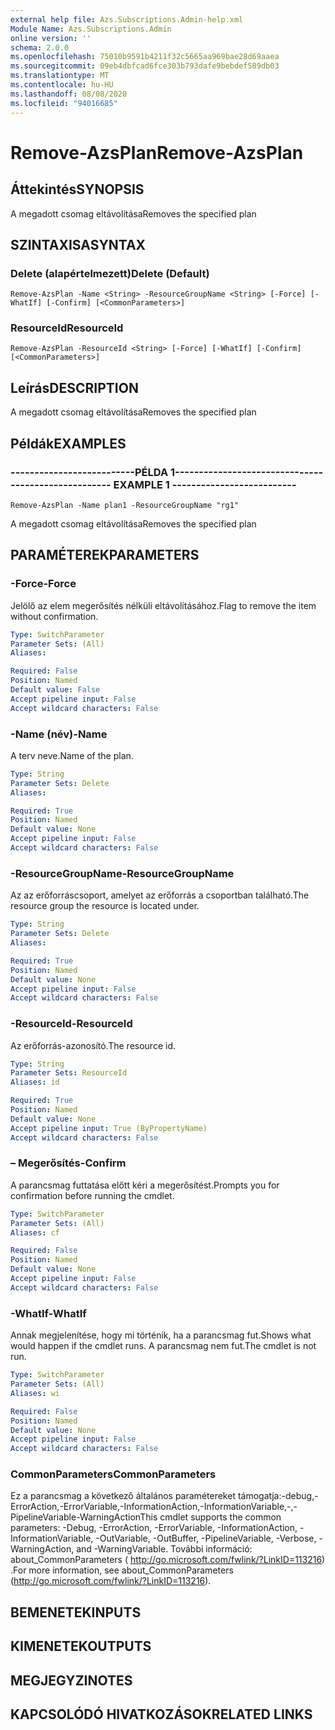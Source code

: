 ```yaml
---
external help file: Azs.Subscriptions.Admin-help.xml
Module Name: Azs.Subscriptions.Admin
online version: ''
schema: 2.0.0
ms.openlocfilehash: 75010b9591b4211f32c5665aa969bae28d69aaea
ms.sourcegitcommit: 09eb4dbfcad6fce303b793dafe9bebdef589db03
ms.translationtype: MT
ms.contentlocale: hu-HU
ms.lasthandoff: 08/08/2020
ms.locfileid: "94016685"
---
```

# <span data-ttu-id="48f7e-101">Remove-AzsPlan</span><span class="sxs-lookup"><span data-stu-id="48f7e-101">Remove-AzsPlan</span></span>

## <span data-ttu-id="48f7e-102">Áttekintés</span><span class="sxs-lookup"><span data-stu-id="48f7e-102">SYNOPSIS</span></span>
<span data-ttu-id="48f7e-103">A megadott csomag eltávolítása</span><span class="sxs-lookup"><span data-stu-id="48f7e-103">Removes the specified plan</span></span>

## <span data-ttu-id="48f7e-104">SZINTAXISA</span><span class="sxs-lookup"><span data-stu-id="48f7e-104">SYNTAX</span></span>

### <span data-ttu-id="48f7e-105">Delete (alapértelmezett)</span><span class="sxs-lookup"><span data-stu-id="48f7e-105">Delete (Default)</span></span>
```
Remove-AzsPlan -Name <String> -ResourceGroupName <String> [-Force] [-WhatIf] [-Confirm] [<CommonParameters>]
```

### <span data-ttu-id="48f7e-106">ResourceId</span><span class="sxs-lookup"><span data-stu-id="48f7e-106">ResourceId</span></span>
```
Remove-AzsPlan -ResourceId <String> [-Force] [-WhatIf] [-Confirm] [<CommonParameters>]
```

## <span data-ttu-id="48f7e-107">Leírás</span><span class="sxs-lookup"><span data-stu-id="48f7e-107">DESCRIPTION</span></span>
<span data-ttu-id="48f7e-108">A megadott csomag eltávolítása</span><span class="sxs-lookup"><span data-stu-id="48f7e-108">Removes the specified plan</span></span>

## <span data-ttu-id="48f7e-109">Példák</span><span class="sxs-lookup"><span data-stu-id="48f7e-109">EXAMPLES</span></span>

### <span data-ttu-id="48f7e-110">--------------------------PÉLDA 1--------------------------</span><span class="sxs-lookup"><span data-stu-id="48f7e-110">-------------------------- EXAMPLE 1 --------------------------</span></span>
```
Remove-AzsPlan -Name plan1 -ResourceGroupName "rg1"
```

<span data-ttu-id="48f7e-111">A megadott csomag eltávolítása</span><span class="sxs-lookup"><span data-stu-id="48f7e-111">Removes the specified plan</span></span>

## <span data-ttu-id="48f7e-112">PARAMÉTEREK</span><span class="sxs-lookup"><span data-stu-id="48f7e-112">PARAMETERS</span></span>

### <span data-ttu-id="48f7e-113">-Force</span><span class="sxs-lookup"><span data-stu-id="48f7e-113">-Force</span></span>
<span data-ttu-id="48f7e-114">Jelölő az elem megerősítés nélküli eltávolításához.</span><span class="sxs-lookup"><span data-stu-id="48f7e-114">Flag to remove the item without confirmation.</span></span>

```yaml
Type: SwitchParameter
Parameter Sets: (All)
Aliases: 

Required: False
Position: Named
Default value: False
Accept pipeline input: False
Accept wildcard characters: False
```

### <span data-ttu-id="48f7e-115">-Name (név)</span><span class="sxs-lookup"><span data-stu-id="48f7e-115">-Name</span></span>
<span data-ttu-id="48f7e-116">A terv neve.</span><span class="sxs-lookup"><span data-stu-id="48f7e-116">Name of the plan.</span></span>

```yaml
Type: String
Parameter Sets: Delete
Aliases: 

Required: True
Position: Named
Default value: None
Accept pipeline input: False
Accept wildcard characters: False
```

### <span data-ttu-id="48f7e-117">-ResourceGroupName</span><span class="sxs-lookup"><span data-stu-id="48f7e-117">-ResourceGroupName</span></span>
<span data-ttu-id="48f7e-118">Az az erőforráscsoport, amelyet az erőforrás a csoportban található.</span><span class="sxs-lookup"><span data-stu-id="48f7e-118">The resource group the resource is located under.</span></span>

```yaml
Type: String
Parameter Sets: Delete
Aliases: 

Required: True
Position: Named
Default value: None
Accept pipeline input: False
Accept wildcard characters: False
```

### <span data-ttu-id="48f7e-119">-ResourceId</span><span class="sxs-lookup"><span data-stu-id="48f7e-119">-ResourceId</span></span>
<span data-ttu-id="48f7e-120">Az erőforrás-azonosító.</span><span class="sxs-lookup"><span data-stu-id="48f7e-120">The resource id.</span></span>

```yaml
Type: String
Parameter Sets: ResourceId
Aliases: id

Required: True
Position: Named
Default value: None
Accept pipeline input: True (ByPropertyName)
Accept wildcard characters: False
```

### <span data-ttu-id="48f7e-121">– Megerősítés</span><span class="sxs-lookup"><span data-stu-id="48f7e-121">-Confirm</span></span>
<span data-ttu-id="48f7e-122">A parancsmag futtatása előtt kéri a megerősítést.</span><span class="sxs-lookup"><span data-stu-id="48f7e-122">Prompts you for confirmation before running the cmdlet.</span></span>

```yaml
Type: SwitchParameter
Parameter Sets: (All)
Aliases: cf

Required: False
Position: Named
Default value: None
Accept pipeline input: False
Accept wildcard characters: False
```

### <span data-ttu-id="48f7e-123">-WhatIf</span><span class="sxs-lookup"><span data-stu-id="48f7e-123">-WhatIf</span></span>
<span data-ttu-id="48f7e-124">Annak megjelenítése, hogy mi történik, ha a parancsmag fut.</span><span class="sxs-lookup"><span data-stu-id="48f7e-124">Shows what would happen if the cmdlet runs.</span></span>
<span data-ttu-id="48f7e-125">A parancsmag nem fut.</span><span class="sxs-lookup"><span data-stu-id="48f7e-125">The cmdlet is not run.</span></span>

```yaml
Type: SwitchParameter
Parameter Sets: (All)
Aliases: wi

Required: False
Position: Named
Default value: None
Accept pipeline input: False
Accept wildcard characters: False
```

### <span data-ttu-id="48f7e-126">CommonParameters</span><span class="sxs-lookup"><span data-stu-id="48f7e-126">CommonParameters</span></span>
<span data-ttu-id="48f7e-127">Ez a parancsmag a következő általános paramétereket támogatja:-debug,-ErrorAction,-ErrorVariable,-InformationAction,-InformationVariable,-,-PipelineVariable-WarningAction</span><span class="sxs-lookup"><span data-stu-id="48f7e-127">This cmdlet supports the common parameters: -Debug, -ErrorAction, -ErrorVariable, -InformationAction, -InformationVariable, -OutVariable, -OutBuffer, -PipelineVariable, -Verbose, -WarningAction, and -WarningVariable.</span></span> <span data-ttu-id="48f7e-128">További információ: about_CommonParameters ( http://go.microsoft.com/fwlink/?LinkID=113216) .</span><span class="sxs-lookup"><span data-stu-id="48f7e-128">For more information, see about_CommonParameters (http://go.microsoft.com/fwlink/?LinkID=113216).</span></span>

## <span data-ttu-id="48f7e-129">BEMENETEK</span><span class="sxs-lookup"><span data-stu-id="48f7e-129">INPUTS</span></span>

## <span data-ttu-id="48f7e-130">KIMENETEK</span><span class="sxs-lookup"><span data-stu-id="48f7e-130">OUTPUTS</span></span>

## <span data-ttu-id="48f7e-131">MEGJEGYZI</span><span class="sxs-lookup"><span data-stu-id="48f7e-131">NOTES</span></span>

## <span data-ttu-id="48f7e-132">KAPCSOLÓDÓ HIVATKOZÁSOK</span><span class="sxs-lookup"><span data-stu-id="48f7e-132">RELATED LINKS</span></span>


